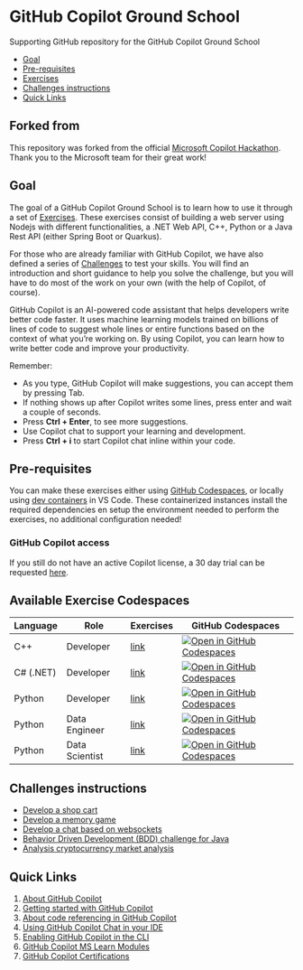 # GitHub Copilot Ground School

Supporting GitHub repository for the GitHub Copilot Ground School

- [Goal](#goal)
- [Pre-requisites](#pre-requisites)
- [Exercises](#available-exercise-codespaces)
- [Challenges instructions](#challenges-instructions)
- [Quick Links](#quick-links)

## Forked from

This repository was forked from the official [Microsoft Copilot Hackathon](https://github.com/microsoft/CopilotHackathon). Thank you to the Microsoft team for their great work!

## Goal

The goal of a GitHub Copilot Ground School is to learn how to use it through a set of [Exercises](#exercises). These exercises consist of building a web server using Nodejs with different functionalities, a .NET Web API, C++, Python or a Java Rest API (either Spring Boot or Quarkus).

For those who are already familiar with GitHub Copilot, we have also defined a series of [Challenges](#challenges-instructions) to test your skills. You will find an introduction and short guidance to help you solve the challenge, but you will have to do most of the work on your own (with the help of Copilot, of course).

GitHub Copilot is an AI-powered code assistant that helps developers write better code faster. It uses machine learning models trained on billions of lines of code to suggest whole lines or entire functions based on the context of what you’re working on. By using Copilot, you can learn how to write better code and improve your productivity.

Remember:

- As you type, GitHub Copilot will make suggestions, you can accept them by pressing Tab.
- If nothing shows up after Copilot writes some lines, press enter and wait a couple of seconds.
- Press **Ctrl + Enter**, to see more suggestions.
- Use Copilot chat to support your learning and development.
- Press **Ctrl + i** to start Copilot chat inline within your code.

## Pre-requisites

You can make these exercises either using [GitHub Codespaces](https://github.com/features/codespaces), or locally using [dev containers](https://containers.dev) in VS Code. These containerized instances install the required dependencies en setup the environment needed to perform the exercises, no additional configuration needed!

### GitHub Copilot access

If you still do not have an active Copilot license, a 30 day trial can be requested [here](https://github.com/github-copilot/signup).

## Available Exercise Codespaces

| Language | Role | Exercises | GitHub Codespaces |
|---|---|---|---|
| C++ | Developer| [link](https://github.com/NavaraCloudServices/github-copilot-external/tree/main/exercisefiles/c%2B%2B) | [![Open in GitHub Codespaces](https://github.com/codespaces/badge.svg)](https://codespaces.new/NavaraCloudServices/github-copilot-external/tree/codespaces?devcontainer_path=.devcontainer%2Fdotnet%2Fdevcontainer.json) |
| C# (.NET) | Developer | [link](https://github.com/NavaraCloudServices/github-copilot-external/tree/main/exercisefiles/dotnet) | [![Open in GitHub Codespaces](https://github.com/codespaces/badge.svg)](https://codespaces.new/NavaraCloudServices/github-copilot-external/tree/codespaces?devcontainer_path=.devcontainer%2Fdotnet%2Fdevcontainer.json) |
| Python | Developer | [link](https://github.com/NavaraCloudServices/github-copilot-external/tree/main/exercisefiles/python/developer) | [![Open in GitHub Codespaces](https://github.com/codespaces/badge.svg)](https://codespaces.new/NavaraCloudServices/github-copilot-external/tree/codespaces?devcontainer_path=.devcontainer%2Fpython%2Fdevcontainer.json) |
| Python | Data Engineer| [link](https://github.com/NavaraCloudServices/github-copilot-external/tree/main/exercisefiles/python/data_engineer) | [![Open in GitHub Codespaces](https://github.com/codespaces/badge.svg)](https://codespaces.new/NavaraCloudServices/github-copilot-external/tree/codespaces?devcontainer_path=.devcontainer%2Fpython%2Fdevcontainer.json) |
| Python | Data Scientist| [link](https://github.com/NavaraCloudServices/github-copilot-external/tree/main/exercisefiles/python/data_scientist) | [![Open in GitHub Codespaces](https://github.com/codespaces/badge.svg)](https://codespaces.new/NavaraCloudServices/github-copilot-external/tree/codespaces?devcontainer_path=.devcontainer%2Fpython%2Fdevcontainer.json) |

## Challenges instructions

- [Develop a shop cart](./challenges/eshop/eshop.md) 
- [Develop a memory game](./challenges/memorygame/memorygame.md)
- [Develop a chat based on websockets](./challenges/chatwebsockets/chatwebsockets.md)
- [Behavior Driven Development (BDD) challenge for Java](./challenges/bdd/README.md)
- [Analysis cryptocurrency market analysis](./challenges/cryptoanalisis/crypto.md)

## Quick Links

1. [About GitHub Copilot](https://docs.github.com/en/copilot/about-github-copilot)
2. [Getting started with GitHub Copilot](https://docs.github.com/en/copilot/using-github-copilot/getting-started-with-github-copilot)
3. [About code referencing in GitHub Copilot](https://docs.github.com/en/copilot/using-github-copilot/finding-public-code-that-matches-github-copilot-suggestions)
4. [Using GitHub Copilot Chat in your IDE](https://docs.github.com/en/copilot/github-copilot-chat/using-github-copilot-chat-in-your-ide)
5. [Enabling GitHub Copilot in the CLI](https://docs.github.com/en/copilot/github-copilot-in-the-cli/enabling-github-copilot-in-the-cli)
6. [GitHub Copilot MS Learn Modules](https://learn.microsoft.com/en-us/training/browse/?terms=github%20copilot)
7. [GitHub Copilot Certifications](https://resources.github.com/learn/certifications/)
